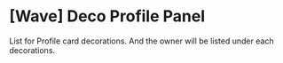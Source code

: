 # [Wave] Deco Profile Panel

List for Profile card decorations. And the owner will be listed under each decorations.
